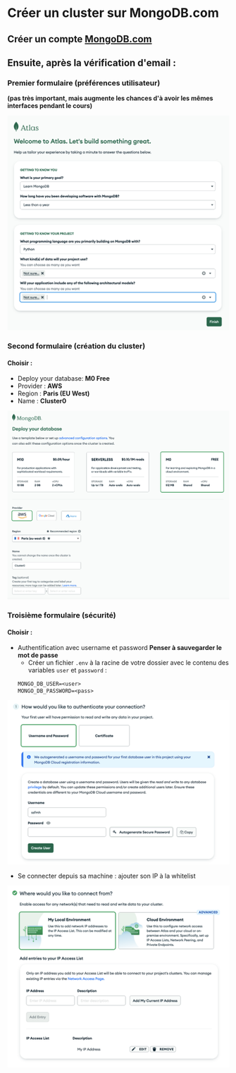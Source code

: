 

# Créer un cluster sur MongoDB.com


## Créer un compte [MongoDB.com](https://www.mongodb.com/fr-fr)

## Ensuite, après la vérification d'email : 

### Premier formulaire (préférences utilisateur)

**(pas très important, mais augmente les chances d'à avoir les mêmes interfaces pendant le cours)**

![MongoDB](../images/mongodb_first_form.png)

### Second formulaire (création du cluster)

#### Choisir : 

- Deploy your database: **M0 Free**
- Provider : **AWS**
- Region : **Paris (EU West)**
- Name : **Cluster0**


![MongoDB](../images/mongodb_second_form.png)




### Troisième formulaire (sécurité)

#### Choisir : 

- Authentification avec username et password **Penser à sauvegarder le mot de passe**
    - Créer un fichier `.env` à la racine de votre dossier avec le contenu des variables `user` et `password` : 
    ```
    MONGO_DB_USER=<user>
    MONGO_DB_PASSWORD=<pass>
    ```

![MongoDB](../images/mongodb_third_form_1.png)


- Se connecter depuis sa machine : ajouter son IP à la whitelist


![MongoDB](../images/mongodb_third_form_2.png)

